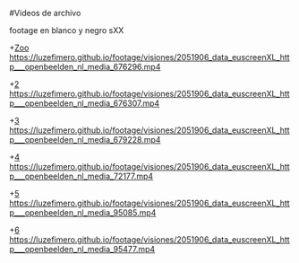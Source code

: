 #Videos de archivo

footage en blanco y negro sXX

+[Zoo](2051906_data_euscreenXL_http___openbeelden_nl_media_676296.mp4) https://luzefimero.github.io/footage/visiones/2051906_data_euscreenXL_http___openbeelden_nl_media_676296.mp4

+[2](2051906_data_euscreenXL_http___openbeelden_nl_media_676307.mp4) https://luzefimero.github.io/footage/visiones/2051906_data_euscreenXL_http___openbeelden_nl_media_676307.mp4

+[3](2051906_data_euscreenXL_http___openbeelden_nl_media_679228.mp4) https://luzefimero.github.io/footage/visiones/2051906_data_euscreenXL_http___openbeelden_nl_media_679228.mp4

+[4](2051906_data_euscreenXL_http___openbeelden_nl_media_72177.mp4) https://luzefimero.github.io/footage/visiones/2051906_data_euscreenXL_http___openbeelden_nl_media_72177.mp4

+[5](2051906_data_euscreenXL_http___openbeelden_nl_media_95085.mp4) https://luzefimero.github.io/footage/visiones/2051906_data_euscreenXL_http___openbeelden_nl_media_95085.mp4

+[6](2051906_data_euscreenXL_http___openbeelden_nl_media_95477.mp4) https://luzefimero.github.io/footage/visiones/2051906_data_euscreenXL_http___openbeelden_nl_media_95477.mp4


